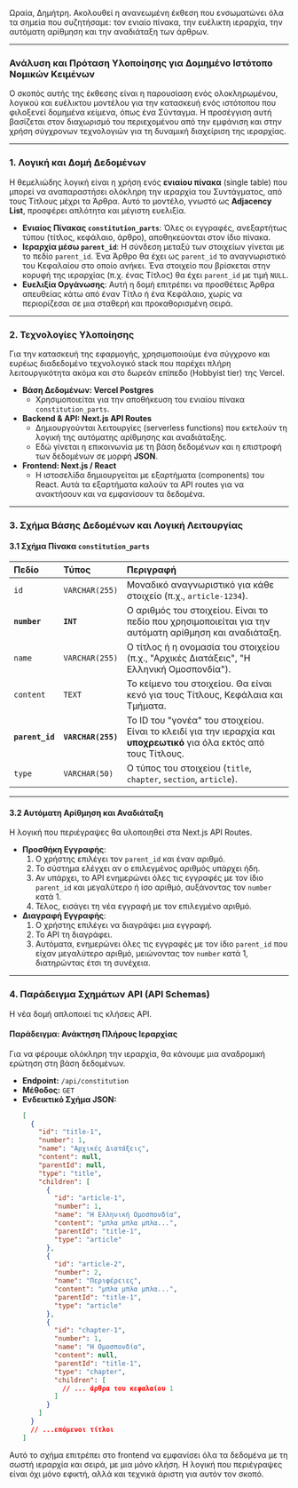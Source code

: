 Ωραία, Δημήτρη. Ακολουθεί η ανανεωμένη έκθεση που ενσωματώνει όλα τα σημεία που συζητήσαμε: τον ενιαίο πίνακα, την ευέλικτη ιεραρχία, την αυτόματη αρίθμηση και την αναδιάταξη των άρθρων.

-----

### **Ανάλυση και Πρόταση Υλοποίησης για Δομημένο Ιστότοπο Νομικών Κειμένων**

Ο σκοπός αυτής της έκθεσης είναι η παρουσίαση ενός ολοκληρωμένου, λογικού και ευέλικτου μοντέλου για την κατασκευή ενός ιστότοπου που φιλοξενεί δομημένα κείμενα, όπως ένα Σύνταγμα. Η προσέγγιση αυτή βασίζεται στον διαχωρισμό του περιεχομένου από την εμφάνιση και στην χρήση σύγχρονων τεχνολογιών για τη δυναμική διαχείριση της ιεραρχίας.

-----

### **1. Λογική και Δομή Δεδομένων**

Η θεμελιώδης λογική είναι η χρήση ενός **ενιαίου πίνακα** (single table) που μπορεί να αναπαραστήσει ολόκληρη την ιεραρχία του Συντάγματος, από τους Τίτλους μέχρι τα Άρθρα. Αυτό το μοντέλο, γνωστό ως **Adjacency List**, προσφέρει απλότητα και μέγιστη ευελιξία.

  * **Ενιαίος Πίνακας `constitution_parts`**: Όλες οι εγγραφές, ανεξαρτήτως τύπου (τίτλος, κεφάλαιο, άρθρο), αποθηκεύονται στον ίδιο πίνακα.
  * **Ιεραρχία μέσω `parent_id`**: Η σύνδεση μεταξύ των στοιχείων γίνεται με το πεδίο `parent_id`. Ένα Άρθρο θα έχει ως `parent_id` το αναγνωριστικό του Κεφαλαίου στο οποίο ανήκει. Ένα στοιχείο που βρίσκεται στην κορυφή της ιεραρχίας (π.χ. ένας Τίτλος) θα έχει `parent_id` με τιμή `NULL`.
  * **Ευελιξία Οργάνωσης**: Αυτή η δομή επιτρέπει να προσθέτεις Άρθρα απευθείας κάτω από έναν Τίτλο ή ένα Κεφάλαιο, χωρίς να περιορίζεσαι σε μια σταθερή και προκαθορισμένη σειρά.

-----

### **2. Τεχνολογίες Υλοποίησης**

Για την κατασκευή της εφαρμογής, χρησιμοποιούμε ένα σύγχρονο και ευρέως διαδεδομένο τεχνολογικό stack που παρέχει πλήρη λειτουργικότητα ακόμα και στο δωρεάν επίπεδο (Hobbyist tier) της Vercel.

  * **Βάση Δεδομένων: Vercel Postgres**
      * Χρησιμοποιείται για την αποθήκευση του ενιαίου πίνακα `constitution_parts`.
  * **Backend & API: Next.js API Routes**
      * Δημιουργούνται λειτουργίες (serverless functions) που εκτελούν τη λογική της αυτόματης αρίθμησης και αναδιάταξης.
      * Εδώ γίνεται η επικοινωνία με τη βάση δεδομένων και η επιστροφή των δεδομένων σε μορφή **JSON**.
  * **Frontend: Next.js / React**
      * Η ιστοσελίδα δημιουργείται με εξαρτήματα (components) του React. Αυτά τα εξαρτήματα καλούν τα API routes για να ανακτήσουν και να εμφανίσουν τα δεδομένα.

-----

### **3. Σχήμα Βάσης Δεδομένων και Λογική Λειτουργίας**

#### **3.1 Σχήμα Πίνακα `constitution_parts`**

| Πεδίο       | Τύπος      | Περιγραφή                                                                                                   |
| :---------- | :--------- | :---------------------------------------------------------------------------------------------------------- |
| `id`        | `VARCHAR(255)`  | Μοναδικό αναγνωριστικό για κάθε στοιχείο (π.χ., `article-1234`).                                        |
| **`number`**| **`INT`** | Ο αριθμός του στοιχείου. Είναι το πεδίο που χρησιμοποιείται για την αυτόματη αρίθμηση και αναδιάταξη.         |
| `name`      | `VARCHAR(255)`  | Ο τίτλος ή η ονομασία του στοιχείου (π.χ., "Αρχικές Διατάξεις", "Η Ελληνική Ομοσπονδία").              |
| `content`   | `TEXT`      | Το κείμενο του στοιχείου. Θα είναι κενό για τους Τίτλους, Κεφάλαια και Τμήματα.                           |
| **`parent_id`**| **`VARCHAR(255)`**| Το ID του "γονέα" του στοιχείου. Είναι το κλειδί για την ιεραρχία και **υποχρεωτικό** για όλα εκτός από τους Τίτλους. |
| `type`      | `VARCHAR(50)`   | Ο τύπος του στοιχείου (`title`, `chapter`, `section`, `article`).                                      |

-----

#### **3.2 Αυτόματη Αρίθμηση και Αναδιάταξη**

Η λογική που περιέγραψες θα υλοποιηθεί στα Next.js API Routes.

  * **Προσθήκη Εγγραφής**:
    1.  Ο χρήστης επιλέγει τον `parent_id` και έναν αριθμό.
    2.  Το σύστημα ελέγχει αν ο επιλεγμένος αριθμός υπάρχει ήδη.
    3.  Αν υπάρχει, το API ενημερώνει όλες τις εγγραφές με τον ίδιο `parent_id` και μεγαλύτερο ή ίσο αριθμό, αυξάνοντας τον `number` κατά 1.
    4.  Τέλος, εισάγει τη νέα εγγραφή με τον επιλεγμένο αριθμό.
  * **Διαγραφή Εγγραφής**:
    1.  Ο χρήστης επιλέγει να διαγράψει μια εγγραφή.
    2.  Το API τη διαγράφει.
    3.  Αυτόματα, ενημερώνει όλες τις εγγραφές με τον ίδιο `parent_id` που είχαν μεγαλύτερο αριθμό, μειώνοντας τον `number` κατά 1, διατηρώντας έτσι τη συνέχεια.

-----

### **4. Παράδειγμα Σχημάτων API (API Schemas)**

Η νέα δομή απλοποιεί τις κλήσεις API.

#### **Παράδειγμα: Ανάκτηση Πλήρους Ιεραρχίας**

Για να φέρουμε ολόκληρη την ιεραρχία, θα κάνουμε μια αναδρομική ερώτηση στη βάση δεδομένων.

  * **Endpoint:** `/api/constitution`
  * **Μέθοδος:** `GET`
  * **Ενδεικτικό Σχήμα JSON:**
    ```json
    [
      {
        "id": "title-1",
        "number": 1,
        "name": "Αρχικές Διατάξεις",
        "content": null,
        "parentId": null,
        "type": "title",
        "children": [
          {
            "id": "article-1",
            "number": 1,
            "name": "Η Ελληνική Ομοσπονδία",
            "content": "μπλα μπλα μπλα...",
            "parentId": "title-1",
            "type": "article"
          },
          {
            "id": "article-2",
            "number": 2,
            "name": "Περιφέρειες",
            "content": "μπλα μπλα μπλα...",
            "parentId": "title-1",
            "type": "article"
          },
          {
            "id": "chapter-1",
            "number": 1,
            "name": "Η Ομοσπονδία",
            "content": null,
            "parentId": "title-1",
            "type": "chapter",
            "children": [
              // ... άρθρα του κεφαλαίου 1
            ]
          }
        ]
      }
      // ...επόμενοι τίτλοι
    ]
    ```

Αυτό το σχήμα επιτρέπει στο frontend να εμφανίσει όλα τα δεδομένα με τη σωστή ιεραρχία και σειρά, με μια μόνο κλήση. Η λογική που περιέγραψες είναι όχι μόνο εφικτή, αλλά και τεχνικά άριστη για αυτόν τον σκοπό.